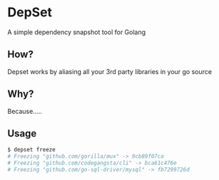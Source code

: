 

# DepSet

A simple dependency snapshot tool for Golang

## How?

  Depset works by aliasing all your 3rd party libraries in your go source 

## Why?

   Because.....

## Usage

```sh
$ depset freeze
# Freezing "github.com/gorilla/mux" -> 9cb89f07ca
# Freezing "github.com/codegangsta/cli" -> bca61c476e
# Freezing "github.com/go-sql-driver/mysql" -> fb7299726d
```


